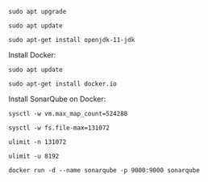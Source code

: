 ```
sudo apt upgrade
```
```
sudo apt update
```
```
sudo apt-get install openjdk-11-jdk
```

Install Docker:

```
sudo apt update
```
```
sudo apt-get install docker.io
```


Install SonarQube on Docker:


```
sysctl -w vm.max_map_count=524288
```
```
sysctl -w fs.file-max=131072
```
```
ulimit -n 131072
```
```
ulimit -u 8192
```

```
docker run -d --name sonarqube -p 9000:9000 sonarqube
```
